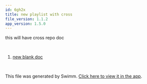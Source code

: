 ```yaml
---
id: 6gh2x
title: new playlist with cross
file_version: 1.1.2
app_version: 1.5.0
---
```


<!-- Intro - Do not remove this comment -->
this will have cross repo doc

<br/>

<!-- Steps - Do not remove this comment -->
1. [new blank doc](new-blank-doc.jq28r.sw.md)


<br/>

This file was generated by Swimm. [Click here to view it in the app](http://localhost:5000/repos/Z2l0aHViJTNBJTNBdDElM0ElM0FlcmFuLXN3aW1t/playlists/6gh2x).
